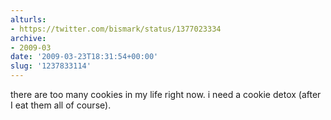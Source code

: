 ```yaml
---
alturls:
- https://twitter.com/bismark/status/1377023334
archive:
- 2009-03
date: '2009-03-23T18:31:54+00:00'
slug: '1237833114'
---
```


there are too many cookies in my life right now. i need a cookie detox (after I eat them all of course).


